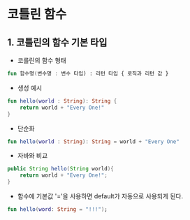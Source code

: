 # 코틀린 함수

## 1. 코틀린의 함수 기본 타입
- 코를린의 함수 형태
```kotlin
fun 함수명(변수명 : 변수 타입) : 리턴 타입 { 로직과 리턴 값 }
```

- 생성 예시
```kotlin
fun hello(world : String): String {
    return world + "Every One!"
}
```

- 단순화
```kotlin
fun hello(world : String): String = world + "Every One"
```

- 자바와 비교
```java
public String hello(String world){
    return world + "Every One!";
}
```

- 함수에 기본값 '='을 사용하면 default가 자동으로 사용되게 된다.
```kotlin
fun hello(word: String = "!!!");
```